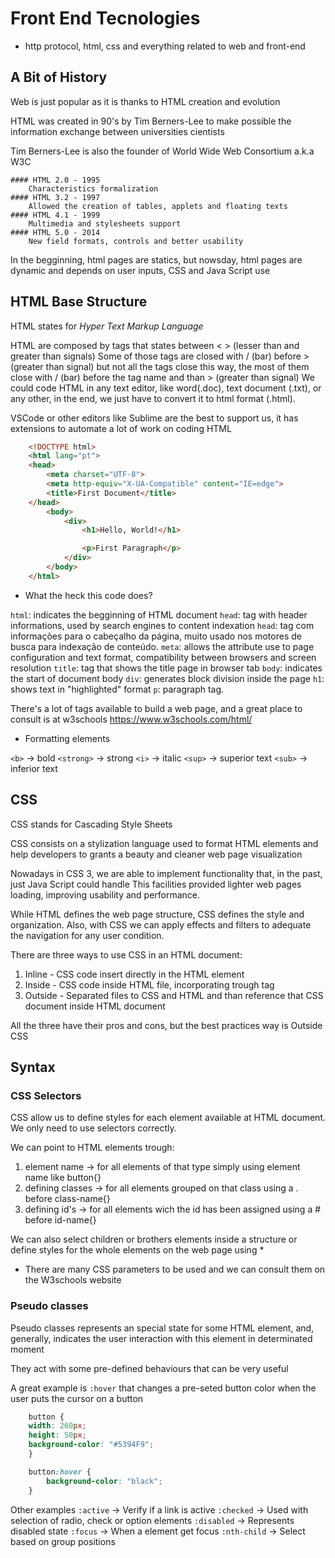 # Front End Tecnologies

* http protocol, html, css and everything related to web and front-end

## A Bit of History

Web is just popular as it is thanks to HTML creation and evolution

HTML was created in 90's by Tim Berners-Lee to make possible the information exchange between universities cientists

Tim Berners-Lee is also the founder of World Wide Web Consortium a.k.a W3C

    #### HTML 2.0 - 1995
        Characteristics formalization
    #### HTML 3.2 - 1997
        Allowed the creation of tables, applets and floating texts
    #### HTML 4.1 - 1999
        Multimedia and stylesheets support
    #### HTML 5.0 - 2014
        New field formats, controls and better usability

In the begginning, html pages are statics, but nowsday, html pages are dynamic and depends on user inputs, CSS and Java Script use


## HTML Base Structure

HTML states for *Hyper Text Markup Language*

HTML are composed by tags that states between < > (lesser than and greater than signals)
Some of those tags are closed with / (bar) before > (greater than signal) but not all the tags close this way, the most of them close with / (bar) before the tag name and than > (greater than signal)
We could code HTML in any text editor, like word(.doc), text document (.txt), or any other, in the end, we just have to convert it to html format (.html).

VSCode or other editors like Sublime are the best to support us, it has extensions to automate a lot of work on coding HTML

```html
    <!DOCTYPE html>
    <html lang="pt">
    <head>
        <meta charset="UTF-8">
        <meta http-equiv="X-UA-Compatible" content="IE=edge">
        <title>First Document</title>
    </head>
        <body>
            <div>
                <h1>Hello, World!</h1>

                <p>First Paragraph</p>
            </div>
        </body>
    </html>
```

* What the heck this code does?

`html`: indicates the begginning of HTML document
`head`: tag with header informations, used by search engines to content indexation
`head`: tag com informações para o cabeçalho da página, muito usado nos motores de busca para indexação de conteúdo.
`meta`: allows the attribute use to page configuration and text format, compatibility between browsers and screen resolution
`title`: tag that shows the title page in browser tab
`body`: indicates the start of document body
`div`: generates block division inside the page
`h1`: shows text in "highlighted" format
`p`: paragraph tag.

There's a lot of tags available to build a web page, and a great place to consult is at w3schools https://www.w3schools.com/html/

* Formatting elements

`<b>`       ->  bold
`<strong>`  ->  strong
`<i>`       ->  italic
`<sup>`     ->  superior text
`<sub>`     ->  inferior text

## CSS

CSS stands for Cascading Style Sheets

CSS consists on a stylization language used to format HTML elements and help developers to grants a beauty and cleaner web page visualization

Nowadays in CSS 3, we are able to implement functionality that, in the past, just Java Script could handle
This facilities provided lighter web pages loading, improving usability and performance.

While HTML defines the web page structure, CSS defines the style and organization. Also, with CSS we can apply effects and filters to adequate the navigation for any user condition.

There are three ways to use CSS in an HTML document:

1. Inline - CSS code insert directly in the HTML element
2. Inside - CSS code inside HTML file, incorporating trough <style></style> tag
3. Outside - Separated files to CSS and HTML and than reference that CSS document inside HTML document

All the three have their pros and cons, but the best practices way is Outside CSS

## Syntax

### CSS Selectors

CSS allow us to define styles for each element available at HTML document. We only need to use selectors correctly.

We can point to HTML elements trough:
1. element name         ->  for all elements of that type simply using element name like button{}
2. defining classes     ->  for all elements grouped on that class using a . before class-name{}
3. defining id's        ->  for all elements wich the id has been assigned using a # before id-name{}

We can also select children or brothers elements inside a structure or define styles for the whole elements on the web page using * 

* There are many CSS parameters to be used and we can consult them on the W3schools website

### Pseudo classes

Pseudo classes represents an special state for some HTML element, and, generally, indicates the user interaction with this element in determinated moment

They act with some pre-defined behaviours that can be very useful

A great example is `:hover` that changes a pre-seted button color when the user puts the cursor on a button

```css
    button {
    width: 260px;
    height: 50px;
    background-color: "#5394F9";
    }

    button:hover {
        background-color: "black";
    }
```

Other examples
`:active`       ->  Verify if a link is active
`:checked`      ->  Used with selection of radio, check or option elements
`:disabled`     ->  Represents disabled state
`:focus`        ->  When a element get focus
`:nth-child`    ->  Select based on group positions









